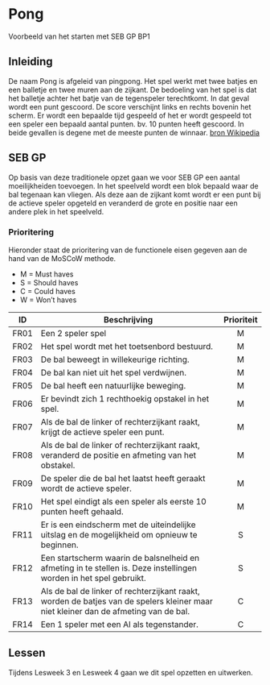 # Pong
Voorbeeld van het starten met SEB GP BP1

## Inleiding
De naam Pong is afgeleid van pingpong. Het spel werkt met twee batjes en een balletje en twee muren aan de zijkant. De bedoeling van het spel is dat het balletje achter het batje van de tegenspeler terechtkomt. In dat geval wordt een punt gescoord. De score verschijnt links en rechts bovenin het scherm. Er wordt een bepaalde tijd gespeeld of het er wordt gespeeld tot een speler een bepaald aantal punten. bv. 10 punten heeft gescoord. In beide gevallen is degene met de meeste punten de winnaar. [bron Wikipedia](https://nl.wikipedia.org/wiki/Pong)

## SEB GP 

Op basis van deze traditionele opzet gaan we voor SEB GP een aantal moeilijkheiden toevoegen.
In het speelveld wordt een blok bepaald waar de bal tegenaan kan vliegen. Als deze aan de zijkant komt wordt er een punt bij de actieve speler opgeteld en veranderd de grote en positie naar een andere plek in het speelveld.

### Prioritering

Hieronder staat de prioritering van de functionele eisen gegeven aan de hand van de MoSCoW
methode.
- M = Must haves
- S = Should haves
- C = Could haves
- W = Won’t haves

|ID	    |Beschrijving|Prioriteit|
|---	|---|:---:|
|FR01   |Een 2 speler spel 	|M |
|FR02   |Het spel wordt met het toetsenbord bestuurd.  	|M |
|FR03   |De bal beweegt in willekeurige richting. |M |
|FR04   |De bal kan niet uit het spel verdwijnen. |M |
|FR05   |De bal heeft een natuurlijke beweging.| M|
|FR06   |Er bevindt zich 1 rechthoekig opstakel in het spel. | M |
|FR07   |Als de bal de linker of rechterzijkant raakt, krijgt de actieve speler een punt. | M |
|FR08   |Als de bal de linker of rechterzijkant raakt, veranderd de positie en afmeting van het obstakel. | M |
|FR09   |De speler die de bal het laatst heeft geraakt wordt de actieve speler. | M |
|FR10   |Het spel eindigt als een speler als eerste 10 punten heeft gehaald. |M |
|FR11   |Er is een eindscherm met de uiteindelijke uitslag en de mogelijkheid om opnieuw te beginnen. | S |
|FR12   |Een startscherm waarin de balsnelheid en afmeting in te stellen is. Deze instellingen worden in het spel gebruikt. | S |
|FR13   |Als de bal de linker of rechterzijkant raakt, worden de batjes van de spelers kleiner maar niet kleiner dan de afmeting van de bal. |C |
|FR14   |Een 1 speler met een AI als tegenstander. | C |

## Lessen
Tijdens Lesweek 3 en Lesweek 4 gaan we dit spel opzetten en uitwerken.

